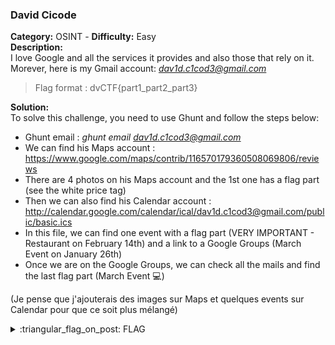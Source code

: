 ### David Cicode
**Category:** OSINT - **Difficulty:** Easy  
**Description:**  
I love Google and all the services it provides and also those that rely on it.  
Morever, here is my Gmail account: *dav1d.c1cod3@gmail.com*  
> Flag format : dvCTF{part1_part2_part3}  

**Solution:**  
To solve this challenge, you need to use Ghunt and follow the steps below:
- Ghunt email : *ghunt email dav1d.c1cod3@gmail.com*
- We can find his Maps account : https://www.google.com/maps/contrib/116570179360508069806/reviews
- There are 4 photos on his Maps account and the 1st one has a flag part (see the white price tag)
- Then we can also find his Calendar account : http://calendar.google.com/calendar/ical/dav1d.c1cod3@gmail.com/public/basic.ics
- In this file, we can find one event with a flag part (VERY IMPORTANT - Restaurant on February 14th) and a link to a Google Groups (March Event on January 26th)
- Once we are on the Google Groups, we can check all the mails and find the last flag part (March Event 💻)

(Je pense que j'ajouterais des images sur Maps et quelques events sur Calendar pour que ce soit plus mélangé)
  
<details>
  <summary>:triangular_flag_on_post: FLAG</summary>

  ```
  dvCTF{gHun7_c4N_b3_U53fU1_jYyMjk4NWRk}
  ```
</details>